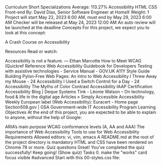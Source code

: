 Curriculum Short Specializations Average: 113.27% Accessibility HTML CSS Front-end By: David Dias, Senior Software Engineer at HomeX Weight: 1 Project will start May 22, 2023 6:00 AM, must end by May 29, 2023 6:00 AM Checker will be released at May 24, 2023 12:00 AM An auto review will be launched at the deadline Concepts For this project, we expect you to look at this concept:

A Crash Course on Accessibility

Resources Read or watch:

Accessibility is not a feature. — Ethan Marcotte How to Meet WCAG (Quickref Reference Web Accessibility Guidebook for Developers Testing with assistive technologies - Service Manual - GOV.UK A11Y Style Guide Building Pylon-Free Web Pages: An Intro to Web Accessibility I Threw Away my Mouse - 24 Accessibility I Used a Switch Control for a Day - 24 Accessibility The Myths of Color Contrast Accessibility IAAP Certification Accessibility Blog | Deque Systems Tink - Léonie Watson – On technology, food & life in the digital age Articles » Simply Accessible Accessibility Weekly European label (Web Accessibility): Euracert - Home page Section508.gov | GSA Government-wide IT Accessibility Program Learning Objectives At the end of this project, you are expected to be able to explain to anyone, without the help of Google:

ARIA’s main purpose WCAG conformance levels (A, AA and AAA) The importance of Web Accessibility Tools to use for Web Accessibility Requirements Allowed editors: vi, vim, emacs A README.md at the root of the project directory is mandatory HTML and CSS have been rendered on Chrome 78 or more. Quiz questions Great! You've completed the quiz successfully! Keep going! (Show quiz) Tasks 0. make the "works" card focus visible #advanced Start with this 00-styles.css file:
